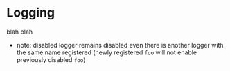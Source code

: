 # Logging

blah blah

- note: disabled logger remains disabled even there is another logger with the same name registered (newly registered `foo` will not enable previously
disabled `foo`) 

